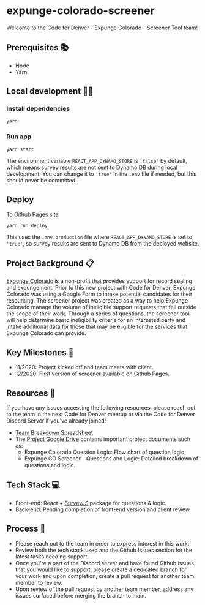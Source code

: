 # expunge-colorado-screener

Welcome to the Code for Denver - Expunge Colorado - Screener Tool team!

## Prerequisites 📚
- Node
- Yarn

## Local development 👩‍💻
### Install dependencies
`yarn`

### Run app
`yarn start`

The environment variable `REACT_APP_DYNAMO_STORE` is `'false'` by default, which means survey results are not sent to Dynamo DB during local development. You can change it to `'true'` in the `.env` file if needed, but this should never be committed.

## Deploy

To [Github Pages site](https://codefordenver.github.io/expunge-colorado-screener/)

`yarn run deploy`

This uses the `.env.production` file where `REACT_APP_DYNAMO_STORE` is set to `'true'`, so survey results are sent to Dynamo DB from the deployed website.

## Project Background 📋

[Expunge Colorado](https://expungecolorado.org/) is a non-profit that provides support for record sealing and expungement. Prior to this new project with Code for Denver, Expunge Colorado was using a Google Form to intake potential candidates for their resourcing. The screener project was created as a way to help Expunge Colorado manage the volume of ineligible support requests that fell outside the scope of their work. Through a series of questions, the screener tool will help determine basic ineligibility criteria for an interested party and intake additional data for those that may be eligible for the services that Expunge Colorado can provide.

## Key Milestones 📅

* 11/2020: Project kicked off and team meets with client.
* 12/2020: First version of screener available on Github Pages.

## Resources 📝

If you have any issues accessing the following resources, please reach out to the team in the next Code for Denver meetup or via the Code for Denver Discord Server if you've already joined!

* [Team Breakdown Spreadsheet](https://docs.google.com/spreadsheets/d/1sRmbKy57FP0S1sxnlKFd1VcHheZmPQGAEolfxxS4bR8/edit#gid=0)
* The [Project Google Drive](https://drive.google.com/drive/folders/1YvS1t_eT5cvXDFMqwlO3DZDO0tSjBcNI) contains important project documents such as:
    * Expunge Colorado Question Logic: Flow chart of question logic
    * Expunge CO Screener - Questions and Logic: Detailed breakdown of questions and logic.

## Tech Stack 💻

* Front-end: React + [SurveyJS](https://surveyjs.io/) package for questions & logic.
* Back-end: Pending completion of front-end version and client review.

## Process 🔄

* Please reach out to the team in order to express interest in this work.
* Review both the tech stack used and the Github Issues section for the latest tasks needing support.
* Once you're a part of the Discord server and have found Github issues that you would like to support, please create a dedicated branch for your work and upon completion, create a pull request for another team member to review. 
* Upon review of the pull request by another team member, address any issues surfaced before merging the branch to main.
